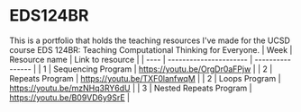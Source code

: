 # EDS124BR
This is a portfolio that holds the teaching resources I've made for the UCSD course EDS 124BR: Teaching Computational Thinking for Everyone.
| Week | Resource name | Link to resource |
| ---- | ---------------------- | ---------------- |
| 1    | Sequencing Program     | https://youtu.be/OrgDr0aFPjw |
| 2    | Repeats Program        | https://youtu.be/TXF0lanfwqM |
| 2    | Loops Program          | https://youtu.be/mzNHq3RY6dU |
| 3    | Nested Repeats Program | https://youtu.be/B09VD6y9SrE |

